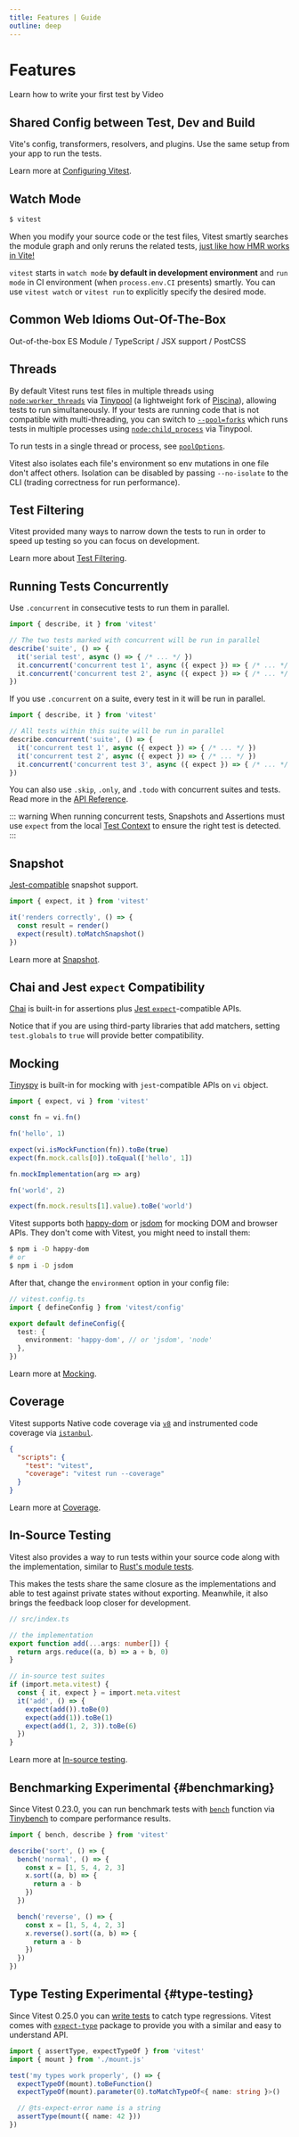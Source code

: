 ```yaml
---
title: Features | Guide
outline: deep
---
```


# Features

<FeaturesList class="!gap-1 text-lg" />

<div h-2 />
<CourseLink href="https://vueschool.io/lessons/your-first-test?friend=vueuse">Learn how to write your first test by Video</CourseLink>

## Shared Config between Test, Dev and Build

Vite's config, transformers, resolvers, and plugins. Use the same setup from your app to run the tests.

Learn more at [Configuring Vitest](/guide/#configuring-vitest).

## Watch Mode

```bash
$ vitest
```

When you modify your source code or the test files, Vitest smartly searches the module graph and only reruns the related tests, [just like how HMR works in Vite!](https://twitter.com/antfu7/status/1468233216939245579)

`vitest` starts in `watch mode` **by default in development environment** and `run mode` in CI environment (when `process.env.CI` presents) smartly. You can use `vitest watch` or `vitest run` to explicitly specify the desired mode.

## Common Web Idioms Out-Of-The-Box

Out-of-the-box ES Module / TypeScript / JSX support / PostCSS

## Threads

By default Vitest runs test files in multiple threads using [`node:worker_threads`](https://nodejs.org/api/worker_threads.html) via [Tinypool](https://github.com/tinylibs/tinypool) (a lightweight fork of [Piscina](https://github.com/piscinajs/piscina)), allowing tests to run simultaneously. If your tests are running code that is not compatible with multi-threading, you can switch to [`--pool=forks`](/config/#pool) which runs tests in multiple processes using [`node:child_process`](https://nodejs.org/api/child_process.html) via Tinypool.

To run tests in a single thread or process, see [`poolOptions`](/config/#pooloptions).

Vitest also isolates each file's environment so env mutations in one file don't affect others. Isolation can be disabled by passing `--no-isolate` to the CLI (trading correctness for run performance).

## Test Filtering

Vitest provided many ways to narrow down the tests to run in order to speed up testing so you can focus on development.

Learn more about [Test Filtering](/guide/filtering).

## Running Tests Concurrently

Use `.concurrent` in consecutive tests to run them in parallel.

```ts twoslash
import { describe, it } from 'vitest'

// The two tests marked with concurrent will be run in parallel
describe('suite', () => {
  it('serial test', async () => { /* ... */ })
  it.concurrent('concurrent test 1', async ({ expect }) => { /* ... */ })
  it.concurrent('concurrent test 2', async ({ expect }) => { /* ... */ })
})
```

If you use `.concurrent` on a suite, every test in it will be run in parallel.

```ts twoslash
import { describe, it } from 'vitest'

// All tests within this suite will be run in parallel
describe.concurrent('suite', () => {
  it('concurrent test 1', async ({ expect }) => { /* ... */ })
  it('concurrent test 2', async ({ expect }) => { /* ... */ })
  it.concurrent('concurrent test 3', async ({ expect }) => { /* ... */ })
})
```

You can also use `.skip`, `.only`, and `.todo` with concurrent suites and tests. Read more in the [API Reference](/api/#test-concurrent).

::: warning
When running concurrent tests, Snapshots and Assertions must use `expect` from the local [Test Context](/guide/test-context) to ensure the right test is detected.
:::

## Snapshot

[Jest-compatible](https://jestjs.io/docs/snapshot-testing) snapshot support.

```ts
import { expect, it } from 'vitest'

it('renders correctly', () => {
  const result = render()
  expect(result).toMatchSnapshot()
})
```

Learn more at [Snapshot](/guide/snapshot).

## Chai and Jest `expect` Compatibility

[Chai](https://www.chaijs.com/) is built-in for assertions plus [Jest `expect`](https://jestjs.io/docs/expect)-compatible APIs.

Notice that if you are using third-party libraries that add matchers, setting `test.globals` to `true` will provide better compatibility.

## Mocking

[Tinyspy](https://github.com/tinylibs/tinyspy) is built-in for mocking with `jest`-compatible APIs on `vi` object.

```ts twoslash
import { expect, vi } from 'vitest'

const fn = vi.fn()

fn('hello', 1)

expect(vi.isMockFunction(fn)).toBe(true)
expect(fn.mock.calls[0]).toEqual(['hello', 1])

fn.mockImplementation(arg => arg)

fn('world', 2)

expect(fn.mock.results[1].value).toBe('world')
```

Vitest supports both [happy-dom](https://github.com/capricorn86/happy-dom) or [jsdom](https://github.com/jsdom/jsdom) for mocking DOM and browser APIs. They don't come with Vitest, you might need to install them:

```bash
$ npm i -D happy-dom
# or
$ npm i -D jsdom
```

After that, change the `environment` option in your config file:

```ts twoslash
// vitest.config.ts
import { defineConfig } from 'vitest/config'

export default defineConfig({
  test: {
    environment: 'happy-dom', // or 'jsdom', 'node'
  },
})
```

Learn more at [Mocking](/guide/mocking).

## Coverage

Vitest supports Native code coverage via [`v8`](https://v8.dev/blog/javascript-code-coverage) and instrumented code coverage via [`istanbul`](https://istanbul.js.org/).

```json
{
  "scripts": {
    "test": "vitest",
    "coverage": "vitest run --coverage"
  }
}
```

Learn more at [Coverage](/guide/coverage).

## In-Source Testing

Vitest also provides a way to run tests within your source code along with the implementation, similar to [Rust's module tests](https://doc.rust-lang.org/book/ch11-03-test-organization.html#the-tests-module-and-cfgtest).

This makes the tests share the same closure as the implementations and able to test against private states without exporting. Meanwhile, it also brings the feedback loop closer for development.

```ts
// src/index.ts

// the implementation
export function add(...args: number[]) {
  return args.reduce((a, b) => a + b, 0)
}

// in-source test suites
if (import.meta.vitest) {
  const { it, expect } = import.meta.vitest
  it('add', () => {
    expect(add()).toBe(0)
    expect(add(1)).toBe(1)
    expect(add(1, 2, 3)).toBe(6)
  })
}
```

Learn more at [In-source testing](/guide/in-source).

## Benchmarking <Badge type="warning">Experimental</Badge> {#benchmarking}

Since Vitest 0.23.0, you can run benchmark tests with [`bench`](/api/#bench)
function via [Tinybench](https://github.com/tinylibs/tinybench) to compare performance results.

```ts twoslash
import { bench, describe } from 'vitest'

describe('sort', () => {
  bench('normal', () => {
    const x = [1, 5, 4, 2, 3]
    x.sort((a, b) => {
      return a - b
    })
  })

  bench('reverse', () => {
    const x = [1, 5, 4, 2, 3]
    x.reverse().sort((a, b) => {
      return a - b
    })
  })
})
```

## Type Testing <Badge type="warning">Experimental</Badge> {#type-testing}

Since Vitest 0.25.0 you can [write tests](/guide/testing-types) to catch type regressions. Vitest comes with [`expect-type`](https://github.com/mmkal/expect-type) package to provide you with a similar and easy to understand API.

```ts
import { assertType, expectTypeOf } from 'vitest'
import { mount } from './mount.js'

test('my types work properly', () => {
  expectTypeOf(mount).toBeFunction()
  expectTypeOf(mount).parameter(0).toMatchTypeOf<{ name: string }>()

  // @ts-expect-error name is a string
  assertType(mount({ name: 42 }))
})
```
